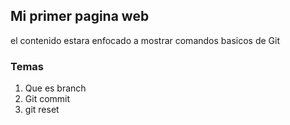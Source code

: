 ## Mi primer pagina web

el contenido estara enfocado a mostrar comandos basicos de Git

### Temas
1. Que es branch
2. Git commit
3. git reset

